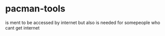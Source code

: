 # pacman-tools
is ment to be accessed by internet  but also is needed for somepeople who cant get internet
